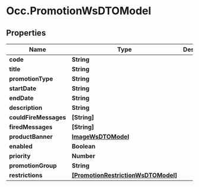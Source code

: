 # Occ.PromotionWsDTOModel

## Properties
Name | Type | Description | Notes
------------ | ------------- | ------------- | -------------
**code** | **String** |  | [optional] 
**title** | **String** |  | [optional] 
**promotionType** | **String** |  | [optional] 
**startDate** | **String** |  | [optional] 
**endDate** | **String** |  | [optional] 
**description** | **String** |  | [optional] 
**couldFireMessages** | **[String]** |  | [optional] 
**firedMessages** | **[String]** |  | [optional] 
**productBanner** | [**ImageWsDTOModel**](ImageWsDTOModel.md) |  | [optional] 
**enabled** | **Boolean** |  | [optional] 
**priority** | **Number** |  | [optional] 
**promotionGroup** | **String** |  | [optional] 
**restrictions** | [**[PromotionRestrictionWsDTOModel]**](PromotionRestrictionWsDTOModel.md) |  | [optional] 


